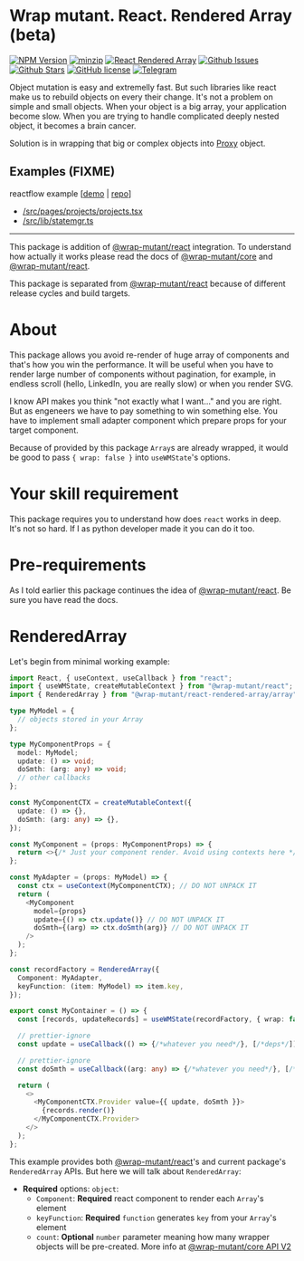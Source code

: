 # Wrap mutant. React. Rendered Array (beta)

[![NPM Version](https://img.shields.io/npm/v/%40wrap-mutant%2Freact-rendered-array?style=social&logo=npm)](https://www.npmjs.com/package/@wrap-mutant/react-rendered-array)
[![minzip](https://img.shields.io/bundlephobia/minzip/%40wrap-mutant%2Freact-rendered-array?style=social&logo=npm)](https://www.npmjs.com/package/@wrap-mutant/react-rendered-array)
[![React Rendered Array](https://img.shields.io/badge/%40wrap--mutant%2Freact--rendered--array-blue.svg?style=social&logo=github)](https://github.com/kai3341/wrap-mutant/tree/main/packages/react-rendered-array)
[![Github Issues](https://img.shields.io/github/issues/kai3341/wrap-mutant.svg?style=social&logo=github)](http://github.com/kai3341/wrap-mutant/issues)
[![Github Stars](https://img.shields.io/github/stars/kai3341/wrap-mutant)](http://github.com/kai3341/wrap-mutant)
[![GitHub license](https://img.shields.io/badge/license-MIT-blue.svg?style=social&logo=github)](https://github.com/kai3341/wrap-mutant/blob/main/LICENSE)
[![Telegram](https://img.shields.io/badge/Community-blue.svg?style=social&logo=telegram)](https://t.me/wrap_mutant/4)

Object mutation is easy and extremelly fast. But such libraries like react make us to rebuild objects on every their change. It's not a problem on simple and small objects. When your object is a big array, your application become slow. When you are trying to handle complicated deeply nested object, it becomes a brain cancer.

Solution is in wrapping that big or complex objects into [Proxy](https://developer.mozilla.org/en-US/docs/Web/JavaScript/Reference/Global_Objects/Proxy) object.

## Examples (FIXME)

reactflow example [[demo](https://kai3341.github.io/d73bce02-46a1-4e59-895a-4863c2fc48f0/) | [repo](https://github.com/kai3341/d73bce02-46a1-4e59-895a-4863c2fc48f0)]

- [/src/pages/projects/projects.tsx](https://github.com/kai3341/d73bce02-46a1-4e59-895a-4863c2fc48f0/blob/master/src/pages/projects/projects.tsx)
- [/src/lib/statemgr.ts](https://github.com/kai3341/d73bce02-46a1-4e59-895a-4863c2fc48f0/blob/master/src/lib/statemgr.ts)

---

This package is addition of [@wrap-mutant/react](../react) integration. To understand how actually it works please read the docs of [@wrap-mutant/core](../core) and [@wrap-mutant/react](../react).

This package is separated from [@wrap-mutant/react](../react) because of different release cycles and build targets.

# About

This package allows you avoid re-render of huge array of components and that's how you win the performance. It will be useful when you have to render large number of components without pagination, for example, in endless scroll (hello, LinkedIn, you are really slow) or when you render SVG.

I know API makes you think "not exactly what I want..." and you are right. But as engeneers we have to pay something to win something else. You have to implement small adapter component which prepare props for your target component.

Because of provided by this package `Array`s are already wrapped, it would be good to pass `{ wrap: false }` into `useWMState`'s options.

# Your skill requirement

This package requires you to understand how does `react` works in deep. It's not so hard. If I as python developer made it you can do it too.

# Pre-requirements

As I told earlier this package continues the idea of [@wrap-mutant/react](../react). Be sure you have read the docs.

# RenderedArray

Let's begin from minimal working example:

```typescript
import React, { useContext, useCallback } from "react";
import { useWMState, createMutableContext } from "@wrap-mutant/react";
import { RenderedArray } from "@wrap-mutant/react-rendered-array/array";

type MyModel = {
  // objects stored in your Array
};

type MyComponentProps = {
  model: MyModel;
  update: () => void;
  doSmth: (arg: any) => void;
  // other callbacks
};

const MyComponentCTX = createMutableContext({
  update: () => {},
  doSmth: (arg: any) => {},
});

const MyComponent = (props: MyComponentProps) => {
  return <>{/* Just your component render. Avoid using contexts here */}</>;
};

const MyAdapter = (props: MyModel) => {
  const ctx = useContext(MyComponentCTX); // DO NOT UNPACK IT
  return (
    <MyComponent
      model={props}
      update={() => ctx.update()} // DO NOT UNPACK IT
      doSmth={(arg) => ctx.doSmth(arg)} // DO NOT UNPACK IT
    />
  );
};

const recordFactory = RenderedArray({
  Component: MyAdapter,
  keyFunction: (item: MyModel) => item.key,
});

export const MyContainer = () => {
  const [records, updateRecords] = useWMState(recordFactory, { wrap: false });

  // prettier-ignore
  const update = useCallback(() => {/*whatever you need*/}, [/*deps*/]);

  // prettier-ignore
  const doSmth = useCallback((arg: any) => {/*whatever you need*/}, [/*deps*/]);

  return (
    <>
      <MyComponentCTX.Provider value={{ update, doSmth }}>
        {records.render()}
      </MyComponentCTX.Provider>
    </>
  );
};
```

This example provides both [@wrap-mutant/react](../react)'s and current package's `RenderedArray` APIs. But here we will talk about `RenderedArray`:

- **Required** options: `object`:
  - `Component`: **Required** react component to render each `Array`'s element
  - `keyFunction`: **Required** `function` generates `key` from your `Array`'s element
  - `count`: **Optional** `number` parameter meaning how many wrapper objects will be pre-created. More info at [@wrap-mutant/core API V2](../core#api-v2)
